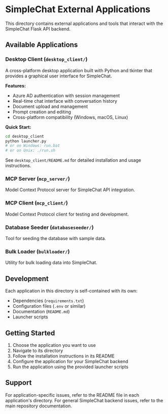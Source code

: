 # SimpleChat External Applications

This directory contains external applications and tools that interact with the SimpleChat Flask API backend.

## Available Applications

### Desktop Client (`desktop_client/`)
A cross-platform desktop application built with Python and tkinter that provides a graphical user interface for SimpleChat.

**Features:**
- Azure AD authentication with session management
- Real-time chat interface with conversation history
- Document upload and management
- Prompt creation and editing
- Cross-platform compatibility (Windows, macOS, Linux)

**Quick Start:**
```bash
cd desktop_client
python launcher.py
# or on Windows: run.bat
# or on Unix: ./run.sh
```

See `desktop_client/README.md` for detailed installation and usage instructions.

### MCP Server (`mcp_server/`)
Model Context Protocol server for SimpleChat API integration.

### MCP Client (`mcp_client/`)
Model Context Protocol client for testing and development.

### Database Seeder (`databaseseeder/`)
Tool for seeding the database with sample data.

### Bulk Loader (`bulkloader/`)
Utility for bulk loading data into SimpleChat.

## Development

Each application in this directory is self-contained with its own:
- Dependencies (`requirements.txt`)
- Configuration files (`.env` or similar)
- Documentation (`README.md`)
- Launcher scripts

## Getting Started

1. Choose the application you want to use
2. Navigate to its directory
3. Follow the installation instructions in its README
4. Configure the application for your SimpleChat backend
5. Run the application using the provided launcher scripts

## Support

For application-specific issues, refer to the README file in each application's directory. For general SimpleChat backend issues, refer to the main repository documentation.